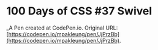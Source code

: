 # 100 Days of CSS #37 Swivel
 _A Pen created at CodePen.io. Original URL: [https://codepen.io/mpakleung/pen/JjPrzBb](https://codepen.io/mpakleung/pen/JjPrzBb).

 